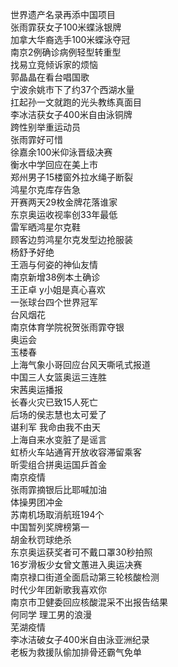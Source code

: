 世界遗产名录再添中国项目  
张雨霏获女子100米蝶泳银牌  
加拿大华裔选手100米蝶泳夺冠  
南京2例确诊病例轻型转重型  
找易立竞倾诉家的烦恼  
郭晶晶在看台唱国歌  
宁波余姚市下了约37个西湖水量  
扛起孙一文就跑的光头教练真面目  
李冰洁获女子400米自由泳铜牌  
跨性别举重运动员  
张雨霏好可惜  
徐嘉余100米仰泳晋级决赛  
衡水中学回应在美上市  
郑州男子15楼窗外拉水绳子断裂  
鸿星尔克库存告急  
开赛两天29枚金牌花落谁家  
东京奥运收视率创33年最低  
雷军晒鸿星尔克鞋  
顾客边剪鸿星尔克发型边抢服装  
杨舒予好绝  
王涵与何姿的神仙友情  
南京新增38例本土确诊  
王正卓 y小姐是真心喜欢  
一张球台四个世界冠军  
台风烟花  
南京体育学院祝贺张雨霏夺银  
奥运会  
玉楼春  
上海气象小哥回应台风天嘶吼式报道  
中国三人女篮奥运三连胜  
宋茜奥运播报  
长春火灾已致15人死亡  
后场的侯志慧也太可爱了  
谌利军 我命由我不由天  
上海自来水变脏了是谣言  
虹桥火车站通宵开放收容滞留乘客  
昕雯组合拼奥运国乒首金  
南京疫情  
张雨霏摘银后比耶喊加油  
体操男团冲金  
苏南机场取消航班194个  
中国暂列奖牌榜第一  
胡金秋罚球绝杀  
东京奥运获奖者可不戴口罩30秒拍照  
16岁滑板少女曾文蕙进入奥运决赛  
南京禄口街道全面启动第三轮核酸检测  
时代少年团新歌我喜欢你  
南京市卫健委回应核酸混采不出报告结果  
何同学 理工男的浪漫  
芜湖疫情  
李冰洁破女子400米自由泳亚洲纪录  
老板为救援队偷加排骨还霸气免单  
